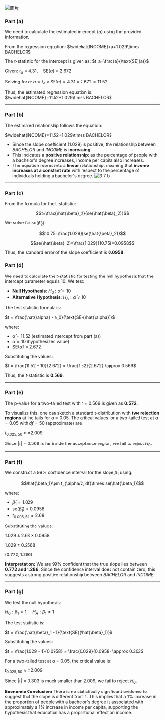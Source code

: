 ![圖片](https://github.com/user-attachments/assets/006e7abd-c13f-4a93-9126-f675c50ee383)


### Part (a)
We need to calculate the estimated intercept $(a)$ using the provided information.

From the regression equation:
$\widehat{INCOME}=a+1.029\times BACHELOR$

The $t$-statistic for the intercept is given as:
$t_a=\frac{a}{\text{SE}(a)}$

Given:
$t_a=4.31, \quad \text{SE}(a)=2.672$

Solving for $a$:
$a=t_a\times \text{SE}(a)=4.31\times2.672=11.52$

Thus, the estimated regression equation is:
$\widehat{INCOME}=11.52+1.029\times BACHELOR$

---

### Part (b)
The estimated relationship follows the equation:

$\widehat{INCOME}=11.52+1.029\times BACHELOR$

- Since the slope coefficient $(1.029)$ is positive, the relationship between $BACHELOR$ and $INCOME$ is **increasing**.
- This indicates a **positive relationship**: as the percentage of people with a bachelor's degree increases, income per capita also increases.
- The equation represents a **linear** relationship, meaning that **income increases at a constant rate** with respect to the percentage of individuals holding a bachelor's degree.
![3 7 b](https://github.com/user-attachments/assets/117abb1c-0f9c-4d90-9263-0e27ae9bf001)

---

### Part (c)
From the formula for the t-statistic:

$$t=\frac{\hat{\beta}_2}{se(\hat{\beta}_2)}$$

We solve for $se(\hat{\beta}_2)$:

$$10.75=\frac{1.029}{se(\hat{\beta}_2)}$$

$$se(\hat{\beta}_2)=\frac{1.029}{10.75}=0.0958$$

Thus, the standard error of the slope coefficient is **$0.0958$**.

### Part (d)
We need to calculate the $t$-statistic for testing the null hypothesis that the intercept parameter equals $10$.
We test:
- **Null Hypothesis**: $H_0: \hat{\alpha}=10$
- **Alternative Hypothesis**: $H_A: \hat{\alpha}\neq10$

The test statistic formula is:

$t = \frac{\hat{\alpha} - a_0}{\text{SE}(\hat{\alpha})}$

where:
- $\hat{\alpha}$ = 11.52 (estimated intercept from part (a))
- $\hat{\alpha} = 10$ (hypothesized value)
- $\text{SE}(\hat{\alpha}) = 2.672$

Substituting the values:

$t = \frac{11.52 - 10}{2.672} = \frac{1.52}{2.672} \approx 0.569$

Thus, the $t$-statistic is **0.569**.

---

### Part (e)
The p-value for a two-tailed test with $t = 0.569$ is given as **0.572**.

To visualize this, one can sketch a standard t-distribution with **two rejection regions** at the tails for $\alpha = 0.05$. The critical values for a two-tailed test at $\alpha = 0.05$ with $df = 50$ (approximate) are:

$t_{0.025, 50} \approx \pm2.009$

Since $|t| = 0.569$ is far inside the acceptance region, we fail to reject $H_0$.

---

### Part (f)
We construct a 99% confidence interval for the slope $\beta_1$ using:

$$\hat{\beta_1}\pm t_{\alpha/2, df}\times se(\hat{\beta_1})$$

where:
- $\hat{\beta}_1 = 1.029$
- $\text{se}(\hat{\beta}_1) = 0.0958$
- $t_{0.005, 50} \approx 2.68$

Substituting the values:

$1.029 \pm 2.68 \times 0.0958$

$1.029 \pm 0.2568$

$(0.772, 1.286)$

**Interpretation:** We are 99% confident that the true slope lies between **0.772 and 1.286**. Since the confidence interval does not contain zero, this suggests a strong positive relationship between $BACHELOR$ and $INCOME$.

---

### Part (g)
We test the null hypothesis:

$H_0: \beta_1 = 1, \quad H_A: \beta_1 \neq 1$

The test statistic is:

$t = \frac{\hat{\beta}_1 - 1}{\text{SE}(\hat{\beta}_1)}$

Substituting the values:

$t = \frac{1.029 - 1}{0.0958} = \frac{0.029}{0.0958} \approx 0.303$

For a two-tailed test at $\alpha = 0.05$, the critical value is:

$t_{0.025, 50} \approx \pm2.009$

Since $|t| = 0.303$ is much smaller than $2.009$, we fail to reject $H_0$.

**Economic Conclusion:** There is no statistically significant evidence to suggest that the slope is different from $1$. This implies that a $1\%$ increase in the proportion of people with a bachelor's degree is associated with approximately a $1\%$ increase in income per capita, supporting the hypothesis that education has a proportional effect on income.

